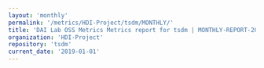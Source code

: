 ```yaml
---
layout: 'monthly'
permalink: '/metrics/HDI-Project/tsdm/MONTHLY/'
title: 'DAI Lab OSS Metrics Metrics report for tsdm | MONTHLY-REPORT-2019-01-01'
organization: 'HDI-Project'
repository: 'tsdm'
current_date: '2019-01-01'
---
```

